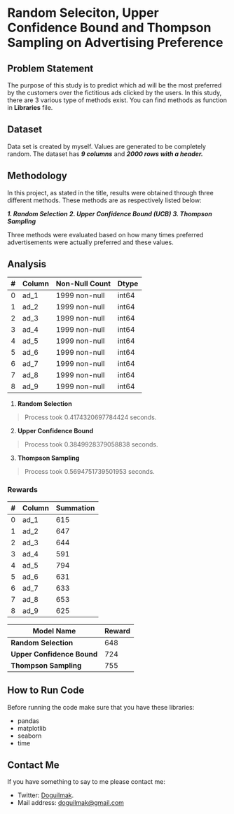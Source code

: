 
# Random Seleciton, Upper Confidence Bound and Thompson Sampling on Advertising Preference

## Problem Statement

The purpose of this study is to predict which ad will be the most preferred by the customers over the fictitious ads clicked by the users. In this study, there are 3 various type of methods exist. You can find methods as function in **Libraries** file.

## Dataset

Data set is created by myself. Values ​​are generated to be completely random. The dataset has ***9 columns*** and ***2000 rows with a header.***

## Methodology

In this project, as stated in the title, results were obtained through three different methods. These methods are as respectively listed below:

 ***1. Random Selection***
 ***2. Upper Confidence Bound (UCB)***
 ***3. Thompson Sampling***

Three methods were evaluated based on how many times preferred advertisements were actually preferred and these values.

## Analysis

| # | Column | Non-Null Count | Dtype |
|--|--|--|--|
| 0 | ad_1 | 1999 non-null | int64
| 1 | ad_2 | 1999 non-null | int64
| 2 | ad_3 | 1999 non-null | int64
| 3 | ad_4 | 1999 non-null | int64
| 4 | ad_5 | 1999 non-null | int64
| 5 | ad_6 | 1999 non-null | int64
| 6 | ad_7 | 1999 non-null | int64
| 7 | ad_8 | 1999 non-null | int64
| 8 | ad_9 | 1999 non-null | int64

 1. **Random Selection** 
 > Process took 0.4174320697784424 seconds.
 2. **Upper Confidence Bound** 
 > Process took 0.3849928379058838 seconds.
 3. **Thompson Sampling** 
 > Process took 0.5694751739501953 seconds.

### Rewards

| # | Column | Summation
|--|--|--|
| 0 | ad_1 | 615 
| 1 | ad_2 | 647
| 2 | ad_3 | 644
| 3 | ad_4 | 591
| 4 | ad_5 | 794
| 5 | ad_6 | 631
| 6 | ad_7 | 633
| 7 | ad_8 | 653
| 8 | ad_9 | 625

| Model Name | Reward |
|--|--|
| **Random Selection**  | 648 |
| **Upper Confidence Bound**  | 724 |
| **Thompson Sampling**  | 755 |


## How to Run Code

Before running the code make sure that you have these libraries:

 - pandas 
 - matplotlib
 - seaborn
 - time
    
## Contact Me

If you have something to say to me please contact me: 

 - Twitter: [Doguilmak](https://twitter.com/Doguilmak).  
 - Mail address: doguilmak@gmail.com
